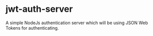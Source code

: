 # jwt-auth-server
A simple NodeJs authentication server which will be using JSON Web Tokens for authenticating.
